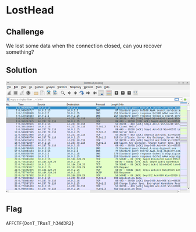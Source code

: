 # LostHead

## Challenge

We lost some data when the connection closed, can you recover something?

## Solution

![wireshark](./wireshark.png)

## Flag

```
AFFCTF{DonT_TRusT_h34d3R2}
```